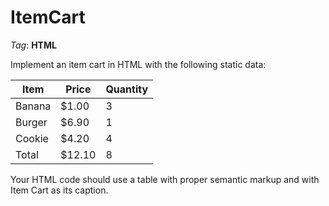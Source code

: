 # ItemCart

_Tag_: **HTML**

Implement an item cart in HTML with the following static data:

| Item   | Price  | Quantity |
| ------ | ------ | -------- |
| Banana | $1.00  | 3        |
| Burger | $6.90  | 1        |
| Cookie | $4.20  | 4        |
| Total  | $12.10 | 8        |

Your HTML code should use a table with proper semantic markup and with Item Cart as its caption.
